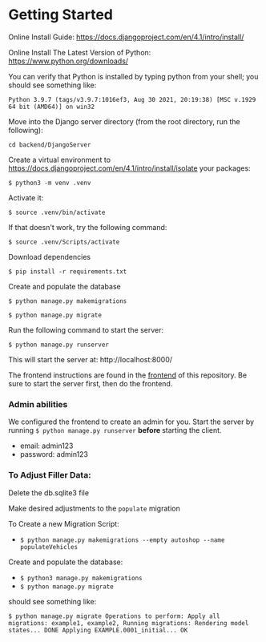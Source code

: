 # Getting Started
Online Install Guide: https://docs.djangoproject.com/en/4.1/intro/install/

Online Install The Latest Version of Python: https://www.python.org/downloads/

You can verify that Python is installed by typing python from your shell; you should see something like:

`Python 3.9.7 (tags/v3.9.7:1016ef3, Aug 30 2021, 20:19:38) [MSC v.1929 64 bit (AMD64)] on win32
`


Move into the Django server directory (from the root directory, run the following):

`cd backend/DjangoServer`

Create a virtual environment to https://docs.djangoproject.com/en/4.1/intro/install/isolate your packages:

`$ python3 -m venv .venv`

Activate it:

`$ source .venv/bin/activate`

If that doesn't work, try the following command:

`$ source .venv/Scripts/activate`

Download dependencies

`$ pip install -r requirements.txt`

Create and populate the database

`$ python manage.py makemigrations`

`$ python manage.py migrate`

Run the following command to start the server:

`$ python manage.py runserver`

This will start the server at: http://localhost:8000/

The frontend instructions are found in the [frontend](../../frontend/README.md) of this repository. Be sure to start the server first, then do the frontend.

### Admin abilities

We configured the frontend to create an admin for you. Start the server by running `$ python manage.py runserver`  <Strong>before </Strong>starting the client.

- email: admin123
- password: admin123

### To Adjust Filler Data:

Delete the db.sqlite3 file

Make desired adjustments to the `populate` migration

To Create a new Migration Script:

- `$ python manage.py makemigrations --empty autoshop --name populateVehicles`

Create and populate the database:

- `$ python3 manage.py makemigrations `
- `$ python manage.py migrate`

should see something like: 

`$ python manage.py migrate
Operations to perform:
  Apply all migrations: example1, example2, Running migrations:
  Rendering model states... DONE
  Applying EXAMPLE.0001_initial... OK`
